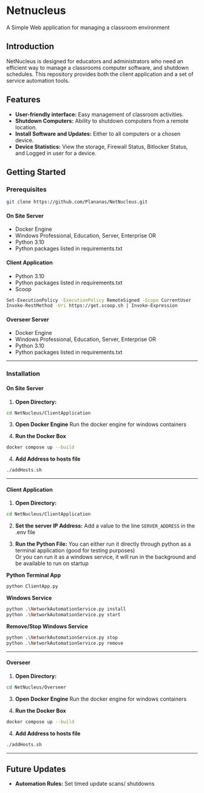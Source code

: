 # Netnucleus

A Simple Web application for managing a classroom environment

## Introduction

NetNucleus is designed for educators and administrators who 
need an efficient way to manage a classrooms computer software, and shutdown schedules. 
This repository provides both the client application
and a set of service automation tools.

## Features

- **User-friendly interface:** Easy management of classroom activities.
- **Shutdown Computers:** Ability to shutdown computers from a remote location.
- **Install Software and Updates:** Either to all computers or a chosen device.
- **Device Statistics:** View the storage, Firewall Status, Bitlocker Status, and Logged in user for a device.
  

## Getting Started

### Prerequisites

 ```bash
 git clone https://github.com/Plananas/NetNucleus.git
 ```

#### **On Site Server**
- Docker Engine
- Windows Professional, Education, Server, Enterprise
OR
- Python 3.10 
- Python packages listed in requirements.txt

#### **Client Application**
- Python 3.10
- Python packages listed in requirements.txt
- Scoop
```bash
Set-ExecutionPolicy -ExecutionPolicy RemoteSigned -Scope CurrentUser
Invoke-RestMethod -Uri https://get.scoop.sh | Invoke-Expression
```

#### **Overseer Server**
- Docker Engine
- Windows Professional, Education, Server, Enterprise
OR
- Python 3.10
- Python packages listed in requirements.txt

---

### Installation

#### **On Site Server**

1. **Open Directory:**
 ```bash
 cd NetNucleus/ClientApplication
 ```

3. **Open Docker Engine**
Run the docker engine for windows containers

4. **Run the Docker Box**  
```bash
docker compose up --build
```

4. **Add Address to hosts file**
```bash
./addHosts.sh
```

---

#### **Client Application**

1. **Open Directory:** 
 ```bash
 cd NetNucleus/ClientApplication
 ```

2. **Set the server IP Address:** 
Add a value to the line `SERVER_ADDRESS` in the .env file

3. **Run the Python File:** 
You can either run it directly through python as a terminal application (good for testing purposes) <br />
Or you can run it as a windows service, it will run in the background and be available to run on startup <br />

**Python Terminal App**
```bash
python ClientApp.py
```
**Windows Service**
```bash
python .\NetworkAutomationService.py install
python .\NetworkAutomationService.py start
```
**Remove/Stop Windows Service**
```bash
python .\NetworkAutomationService.py stop
python .\NetworkAutomationService.py remove
```
---

#### **Overseer**

1. **Open Directory:**
 ```bash
 cd NetNucleus/Overseer
 ```

3. **Open Docker Engine**
Run the docker engine for windows containers

4. **Run the Docker Box**  
```bash
docker compose up --build
```

4. **Add Address to hosts file**
```bash
./addHosts.sh
```

---

## Future Updates

- **Automation Rules:** Set timed update scans/ shutdowns


